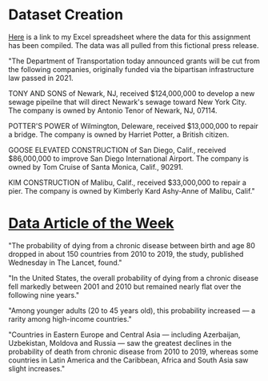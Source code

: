 # Dataset Creation
[Here](https://github.com/egarcia28/datajournalism-fall2025/blob/main/Assignment%20%232%20.xlsx) is a link to my Excel spreadsheet where the data for this assignment has been compiled. The data was all pulled from this fictional press release.

"The Department of Transportation today announced grants will be cut from the following companies, originally funded via the bipartisan infrastructure law passed in 2021.

TONY AND SONS of Newark, NJ, received $124,000,000 to develop a new sewage pipeilne that will direct Newark's sewage toward New York City. The company is owned by Antonio Tenor of Newark, NJ, 07114.

POTTER'S POWER of Wilmington, Deleware, received $13,000,000 to repair a bridge. The company is owned by Harriet Potter, a British citizen.

GOOSE ELEVATED CONSTRUCTION of San Diego, Calif., received $86,000,000 to improve San Diego International Airport. The company is owned by Tom Cruise of Santa Monica, Calif., 90291.

KIM CONSTRUCTION of Malibu, Calif., received $33,000,000 to repair a pier. The company is owned by Kimberly Kard Ashy-Anne of Malibu, Calif."


# [Data Article of the Week](https://www.nytimes.com/2025/09/10/well/chronic-disease-deaths.html)

"The probability of dying from a chronic disease between birth and age 80 dropped in about 150 countries from 2010 to 2019, the study, published Wednesday in The Lancet, found."

"In the United States, the overall probability of dying from a chronic disease fell markedly between 2001 and 2010 but remained nearly flat over the following nine years."

"Among younger adults (20 to 45 years old), this probability increased — a rarity among high-income countries."

"Countries in Eastern Europe and Central Asia — including Azerbaijan, Uzbekistan, Moldova and Russia — saw the greatest declines in the probability of death from chronic disease from 2010 to 2019, whereas some countries in Latin America and the Caribbean, Africa and South Asia saw slight increases."
